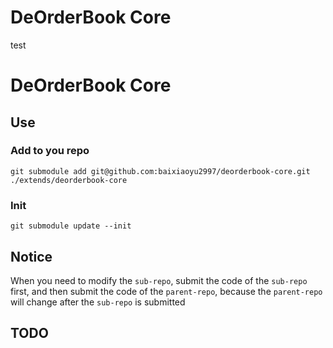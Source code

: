 # DeOrderBook Core

test

# DeOrderBook Core

## Use

### Add to you repo

`git submodule add git@github.com:baixiaoyu2997/deorderbook-core.git ./extends/deorderbook-core`

### Init

`git submodule update --init`

## Notice

When you need to modify the `sub-repo`, submit the code of the `sub-repo` first, and then submit the code of the `parent-repo`, because the `parent-repo` will change after the `sub-repo` is submitted

## TODO
